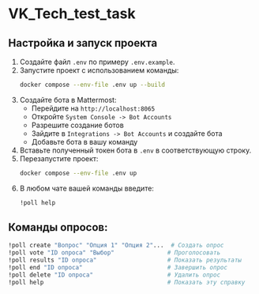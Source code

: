 # VK_Tech_test_task

## Настройка и запуск проекта

1. Создайте файл `.env` по примеру `.env.example`.
2. Запустите проект с использованием команды:
   ```sh
   docker compose --env-file .env up --build
   ```
3. Создайте бота в Mattermost:
   - Перейдите на `http://localhost:8065`
   - Откройте `System Console -> Bot Accounts`
   - Разрешите создание ботов
   - Зайдите в `Integrations -> Bot Accounts` и создайте бота
   - Добавьте бота в вашу команду
4. Вставьте полученный токен бота в `.env` в соответствующую строку.
5. Перезапустите проект:
   ```sh
   docker compose --env-file .env up
   ```
6. В любом чате вашей команды введите:
   ```sh
   !poll help
   ```

## Команды опросов:
```sh
!poll create "Вопрос" "Опция 1" "Опция 2"...  # Создать опрос
!poll vote "ID опроса" "Выбор"               # Проголосовать
!poll results "ID опроса"                    # Показать результаты
!poll end "ID опроса"                        # Завершить опрос
!poll delete "ID опроса"                     # Удалить опрос
!poll help                                   # Показать эту справку
```

